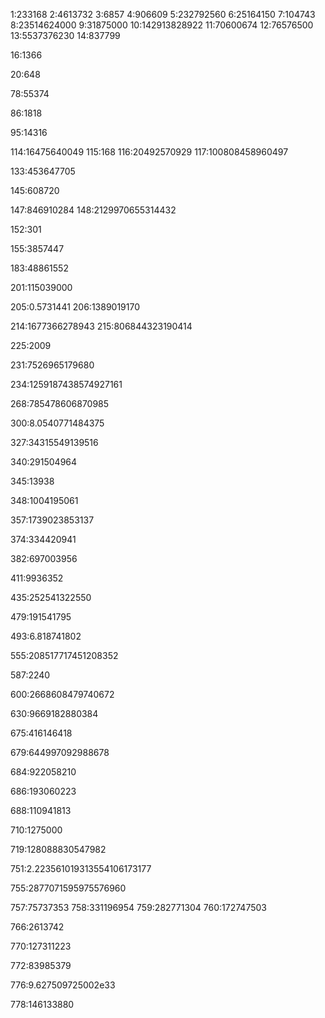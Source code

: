 1:233168
2:4613732
3:6857
4:906609
5:232792560
6:25164150
7:104743
8:23514624000
9:31875000
10:142913828922
11:70600674
12:76576500
13:5537376230
14:837799

16:1366



20:648

























































78:55374







86:1818








95:14316


















114:16475640049
115:168
116:20492570929
117:100808458960497















133:453647705











145:608720

147:846910284
148:2129970655314432



152:301


155:3857447



























183:48861552

















201:115039000



205:0.5731441
206:1389019170







214:1677366278943
215:806844323190414









225:2009





231:7526965179680


234:1259187438574927161

































268:785478606870985































300:8.0540771484375


























327:34315549139516












340:291504964




345:13938


348:1004195061








357:1739023853137
















374:334420941







382:697003956




























411:9936352























435:252541322550











































479:191541795













493:6.818741802





























































555:208517717451208352































587:2240












600:2668608479740672





























630:9669182880384












































675:416146418



679:644997092988678




684:922058210

686:193060223

688:110941813





















710:1275000








719:128088830547982































751:2.223561019313554106173177



755:2877071595975576960

757:75737353
758:331196954
759:282771304
760:172747503





766:2613742



770:127311223

772:83985379



776:9.627509725002e33

778:146133880
